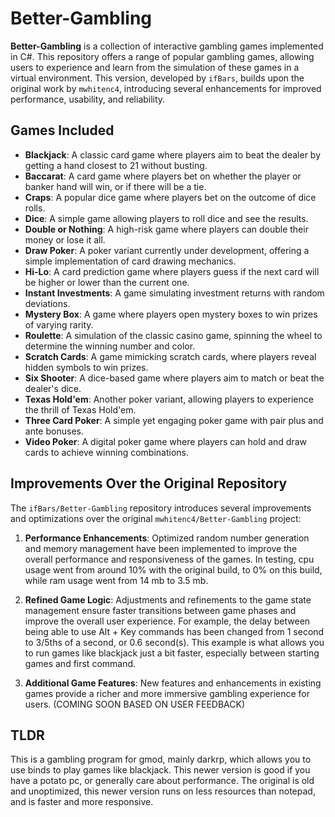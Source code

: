 # Better-Gambling

**Better-Gambling** is a collection of interactive gambling games implemented in C#. This repository offers a range of popular gambling games, allowing users to experience and learn from the simulation of these games in a virtual environment. This version, developed by `ifBars`, builds upon the original work by `mwhitenc4`, introducing several enhancements for improved performance, usability, and reliability.

## Games Included

- **Blackjack**: A classic card game where players aim to beat the dealer by getting a hand closest to 21 without busting.
- **Baccarat**: A card game where players bet on whether the player or banker hand will win, or if there will be a tie.
- **Craps**: A popular dice game where players bet on the outcome of dice rolls.
- **Dice**: A simple game allowing players to roll dice and see the results.
- **Double or Nothing**: A high-risk game where players can double their money or lose it all.
- **Draw Poker**: A poker variant currently under development, offering a simple implementation of card drawing mechanics.
- **Hi-Lo**: A card prediction game where players guess if the next card will be higher or lower than the current one.
- **Instant Investments**: A game simulating investment returns with random deviations.
- **Mystery Box**: A game where players open mystery boxes to win prizes of varying rarity.
- **Roulette**: A simulation of the classic casino game, spinning the wheel to determine the winning number and color.
- **Scratch Cards**: A game mimicking scratch cards, where players reveal hidden symbols to win prizes.
- **Six Shooter**: A dice-based game where players aim to match or beat the dealer's dice.
- **Texas Hold'em**: Another poker variant, allowing players to experience the thrill of Texas Hold'em.
- **Three Card Poker**: A simple yet engaging poker game with pair plus and ante bonuses.
- **Video Poker**: A digital poker game where players can hold and draw cards to achieve winning combinations.

## Improvements Over the Original Repository

The `ifBars/Better-Gambling` repository introduces several improvements and optimizations over the original `mwhitenc4/Better-Gambling` project:

1. **Performance Enhancements**: Optimized random number generation and memory management have been implemented to improve the overall performance and responsiveness of the games. In testing, cpu usage went from around 10% with the original build, to 0% on this build, while ram usage went from 14 mb to 3.5 mb.

2. **Refined Game Logic**: Adjustments and refinements to the game state management ensure faster transitions between game phases and improve the overall user experience. For example, the delay between being able to use Alt + Key commands has been changed from 1 second to 3/5ths of a second, or 0.6 second(s). This example is what allows you to run games like blackjack just a bit faster, especially between starting games and first command.

3. **Additional Game Features**: New features and enhancements in existing games provide a richer and more immersive gambling experience for users. (COMING SOON BASED ON USER FEEDBACK)

## TLDR
This is a gambling program for gmod, mainly darkrp, which allows you to use binds to play games like blackjack. This newer version is good if you have a potato pc, or generally care about performance. The original is old and unoptimized, this newer version runs on less resources than notepad, and is faster and more responsive.
